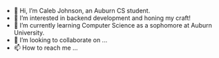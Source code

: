 - 👋 Hi, I’m Caleb Johnson, an Auburn CS student.
- 👀 I’m interested in backend development and honing my craft!
- 🌱 I’m currently learning Computer Science as a sophomore at Auburn University.
- 💞️ I’m looking to collaborate on ...
- 📫 How to reach me ...

<!---
calebj001/calebj001 is a ✨ special ✨ repository because its `README.md` (this file) appears on your GitHub profile.
You can click the Preview link to take a look at your changes.
--->
